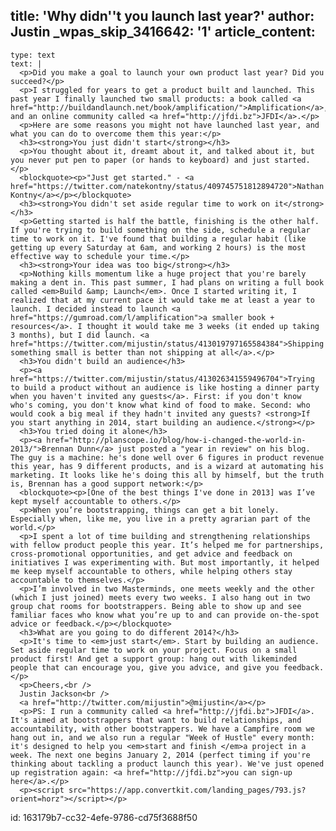 title: 'Why didn''t you launch last year?'
author: Justin
_wpas_skip_3416642: '1'
article_content:
  -
    type: text
    text: |
      <p>Did you make a goal to launch your own product last year? Did you succeed?</p>
      <p>I struggled for years to get a product built and launched. This past year I finally launched two small products: a book called <a href="http://buildandlaunch.net/book/amplification/">Amplification</a>, and an online community called <a href="http://jfdi.bz">JFDI</a>.</p>
      <p>Here are some reasons you might not have launched last year, and what you can do to overcome them this year:</p>
      <h3><strong>You just didn't start</strong></h3>
      <p>You thought about it, dreamt about it, and talked about it, but you never put pen to paper (or hands to keyboard) and just started.</p>
      <blockquote><p>"Just get started." - <a href="https://twitter.com/natekontny/status/409745751812894720">Nathan Kontny</a></p></blockquote>
      <h3><strong>You didn't set aside regular time to work on it</strong></h3>
      <p>Getting started is half the battle, finishing is the other half. If you're trying to build something on the side, schedule a regular time to work on it. I've found that building a regular habit (like getting up every Saturday at 6am, and working 2 hours) is the most effective way to schedule your time.</p>
      <h3><strong>Your idea was too big</strong></h3>
      <p>Nothing kills momentum like a huge project that you're barely making a dent in. This past summer, I had plans on writing a full book called <em>Build &amp; Launch</em>. Once I started writing it, I realized that at my current pace it would take me at least a year to launch. I decided instead to launch <a href="https://gumroad.com/l/amplification">a smaller book + resources</a>. I thought it would take me 3 weeks (it ended up taking 3 months), but I did launch. <a href="https://twitter.com/mijustin/status/413019797165584384">Shipping something small is better than not shipping at all</a>.</p>
      <h3>You didn't build an audience</h3>
      <p><a href="https://twitter.com/mijustin/status/413026341559496704">Trying to build a product without an audience is like hosting a dinner party when you haven't invited any guests</a>. First: if you don't know who's coming, you don't know what kind of food to make. Second: who would cook a big meal if they hadn't invited any guests? <strong>If you start anything in 2014, start building an audience.</strong></p>
      <h3>You tried doing it alone</h3>
      <p><a href="http://planscope.io/blog/how-i-changed-the-world-in-2013/">Brennan Dunn</a> just posted a "year in review" on his blog. The guy is a machine: he's done well over 6 figures in product revenue this year, has 9 different products, and is a wizard at automating his marketing. It looks like he's doing this all by himself, but the truth is, Brennan has a good support network:</p>
      <blockquote><p>[One of the best things I've done in 2013] was I’ve kept myself accountable to others.</p>
      <p>When you’re bootstrapping, things can get a bit lonely. Especially when, like me, you live in a pretty agrarian part of the world.</p>
      <p>I spent a lot of time building and strengthening relationships with fellow product people this year. It’s helped me for partnerships, cross-promotional opportunities, and get advice and feedback on initiatives I was experimenting with. But most importantly, it helped me keep myself accountable to others, while helping others stay accountable to themselves.</p>
      <p>I’m involved in two Masterminds, one meets weekly and the other (which I just joined) meets every two weeks. I also hang out in two group chat rooms for bootstrappers. Being able to show up and see familiar faces who know what you’re up to and can provide on-the-spot advice or feedback.</p></blockquote>
      <h3>What are you going to do different 2014?</h3>
      <p>It's time to <em>just start</em>. Start by building an audience. Set aside regular time to work on your project. Focus on a small product first! And get a support group: hang out with likeminded people that can encourage you, give you advice, and give you feedback.</p>
      <p>Cheers,<br />
      Justin Jackson<br />
      <a href="http://twitter.com/mijustin">@mijustin</a></p>
      <p>PS: I run a community called <a href="http://jfdi.bz">JFDI</a>. It's aimed at bootstrappers that want to build relationships, and accountability, with other bootstrappers. We have a Campfire room we hang out in, and we also run a regular "Week of Hustle" every month: it's designed to help you <em>start and finish </em>a project in a week. The next one begins January 2, 2014 (perfect timing if you're thinking about tackling a product launch this year). We've just opened up registration again: <a href="http://jfdi.bz">you can sign-up here</a>.</p>
      <p><script src="https://app.convertkit.com/landing_pages/793.js?orient=horz"></script></p>
      
id: 163179b7-cc32-4efe-9786-cd75f3688f50

